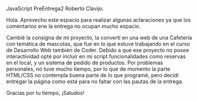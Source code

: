 JavaScript PreEntrega2 Roberto Clavijo.

Hola.
Aprovecho este espacio para realizar algunas aclaraciones ya que los comentarios ene la entrega no ocupan mucho espacio.

Cambié la consigna de mi proyecto, la convertí en una web de una Cafetería con temática de mascotas, que fue en lo que
estuve trabajando en el curso de Desarrollo Web también de Coder. Debido a que ese proyecto no posee interactividad opté
por incluír en mi script funcionalidades como reservas en el local, y un sistema de pedido de productos. Por problemas
personales, no tuve mucho tiempo, por lo que de momento la parte HTML/CSS no contempla buena parte de lo que programé,
pero decidí entregar la página como está para no faltar con las pautas de la entrega.

Gracias por tu tiempo, ¡Saludos!
